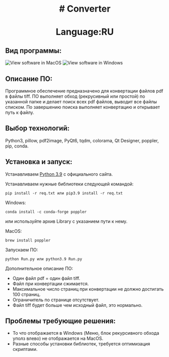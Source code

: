 <h1 align="center"># Converter </h1>
<h1 align="center">Language:RU </h1>
<h2>Вид программы:</h2>
<image src="Resources/form.png" alt="View software in MacOS">
<image src="Resources/form_windows.png" alt="View software in Windows">

<h2>Описание ПО:</h2>
<p>Программное обеспечение предназначено для конвертации файлов pdf в файлы tiff. ПО выполняет обход (рекрусивный или простой) по указанной папке и делает поиск всех pdf файлов, выводит все файлы списком. По завершению поиска выполняет конвертацию и открывает путь к файлу.
</p>

<h2>Выбор технологий:</h2>
<p>Python3, pillow, pdf2image, PyQt6, tqdm, colorama, Qt Designer, poppler, pip, conda.</p>

<h2>Установка и запуск:</h2>
<p>Устанавливаем 
<a href="https://www.python.org/downloads/release/python-3913/">Python 3.9</a> c официального сайта.</p> 

<p>Устанавливаем нужные библиотеки следующей командой:</p>
<p><code>pip install -r req.txt или pip3.9 install -r req.txt</code></p>
<p>Windows:<p>
<p><code>conda install -c conda-forge poppler</code></p>
<p>или используйте архив Library с указанием пути к нему.</p>

<p>MacOS:</p>
<p><code>brew install poppler</code></p>

<p>Запускаем ПО:</p>
<p><code>python Run.py или python3.9 Run.py</code></p>

<p>Дополнительное описание ПО:</p>
<p><ul>
<li>Один файл pdf = один файл tiff.</li>
<li>Файл при конвертации сжимается.</li>
<li>Максимальное число страниц при конвертации не должно достигать 100 страниц.</li>
<li>Ограничитель по странице отсутствует.</li>
<li>Файл tiff будет больше чем исходный файл, это нормально.</li>
</ul>
</p>

<h2>Проблемы требующие решения:</h2>
<ul>
<li>То что отображается в Windows (Меню, блок рекурсивного обхода уполз влево) не отображается на MacOS.</li>
<li>Разные способы установки библиотек, требуется оптимизация скриптами.</li></ul>